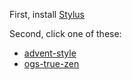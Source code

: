 First, install [Stylus](https://add0n.com/stylus.html)

Second, click one of these:

* [advent-style](https://raw.githubusercontent.com/agriffis/userstyles/master/advent-style.user.css)
* [ogs-true-zen](https://raw.githubusercontent.com/agriffis/userstyles/master/ogs-true-zen.user.css)
